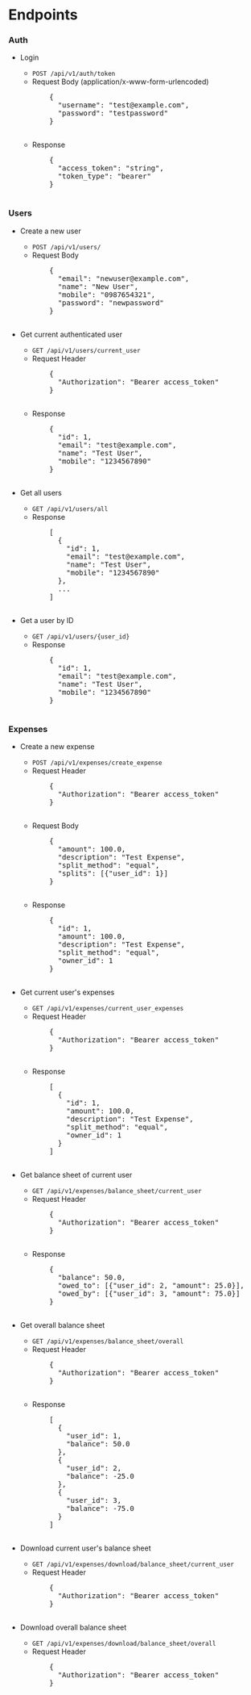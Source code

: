 # Endpoints
### Auth
<ul>
  <li>Login</li>
  <ul>
    <li><code>POST /api/v1/auth/token</code></li>
    <li>Request Body (application/x-www-form-urlencoded)</li>
    <pre>
    {
      "username": "test@example.com",
      "password": "testpassword"
    }
    </pre>
    <li>Response</li>
    <pre>
    {
      "access_token": "string",
      "token_type": "bearer"
    }
    </pre>
  </ul>
</ul>

### Users

<ul>
  <li>Create a new user</li>
  <ul>
    <li><code>POST /api/v1/users/</code></li>
    <li>Request Body</li>
    <pre>
    {
      "email": "newuser@example.com",
      "name": "New User",
      "mobile": "0987654321",
      "password": "newpassword"
    }
    </pre>
  </ul>
  <li>Get current authenticated user</li>
  <ul>
    <li><code>GET /api/v1/users/current_user</code></li>
    <li>Request Header</li>
    <pre>
    {
      "Authorization": "Bearer access_token"
    }
    </pre>
    <li>Response</li>
    <pre>
    {
      "id": 1,
      "email": "test@example.com",
      "name": "Test User",
      "mobile": "1234567890"
    }
    </pre>
  </ul>
  <li>Get all users</li>
  <ul>
    <li><code>GET /api/v1/users/all</code></li>
    <li>Response</li>
    <pre>
    [
      {
        "id": 1,
        "email": "test@example.com",
        "name": "Test User",
        "mobile": "1234567890"
      },
      ...
    ]
    </pre>
  </ul>
  <li>Get a user by ID</li>
  <ul>
    <li><code>GET /api/v1/users/{user_id}</code></li>
    <li>Response</li>
    <pre>
    {
      "id": 1,
      "email": "test@example.com",
      "name": "Test User",
      "mobile": "1234567890"
    }
    </pre>
  </ul>
</ul>

### Expenses

<ul>
  <li>Create a new expense</li>
  <ul>
    <li><code>POST /api/v1/expenses/create_expense</code></li>
    <li>Request Header</li>
    <pre>
    {
      "Authorization": "Bearer access_token"
    }
    </pre>
    <li>Request Body</li>
    <pre>
    {
      "amount": 100.0,
      "description": "Test Expense",
      "split_method": "equal",
      "splits": [{"user_id": 1}]
    }
    </pre>
    <li>Response</li>
    <pre>
    {
      "id": 1,
      "amount": 100.0,
      "description": "Test Expense",
      "split_method": "equal",
      "owner_id": 1
    }
    </pre>
  </ul>
  <li>Get current user's expenses</li>
  <ul>
    <li><code>GET /api/v1/expenses/current_user_expenses</code></li>
    <li>Request Header</li>
    <pre>
    {
      "Authorization": "Bearer access_token"
    }
    </pre>
    <li>Response</li>
    <pre>
    [
      {
        "id": 1,
        "amount": 100.0,
        "description": "Test Expense",
        "split_method": "equal",
        "owner_id": 1
      }
    ]
    </pre>
  </ul>
  <li>Get balance sheet of current user</li>
  <ul>
    <li><code>GET /api/v1/expenses/balance_sheet/current_user</code></li>
    <li>Request Header</li>
    <pre>
    {
      "Authorization": "Bearer access_token"
    }
    </pre>
    <li>Response</li>
    <pre>
    {
      "balance": 50.0,
      "owed_to": [{"user_id": 2, "amount": 25.0}],
      "owed_by": [{"user_id": 3, "amount": 75.0}]
    }
    </pre>
  </ul>
  <li>Get overall balance sheet</li>
  <ul>
    <li><code>GET /api/v1/expenses/balance_sheet/overall</code></li>
    <li>Request Header</li>
    <pre>
    {
      "Authorization": "Bearer access_token"
    }
    </pre>
    <li>Response</li>
    <pre>
    [
      {
        "user_id": 1,
        "balance": 50.0
      },
      {
        "user_id": 2,
        "balance": -25.0
      },
      {
        "user_id": 3,
        "balance": -75.0
      }
    ]
    </pre>
  </ul>
  <li>Download current user's balance sheet</li>
  <ul>
    <li><code>GET /api/v1/expenses/download/balance_sheet/current_user</code></li>
    <li>Request Header</li>
    <pre>
    {
      "Authorization": "Bearer access_token"
    }
    </pre>
  </ul>
  <li>Download overall balance sheet</li>
  <ul>
    <li><code>GET /api/v1/expenses/download/balance_sheet/overall</code></li>
    <li>Request Header</li>
    <pre>
    {
      "Authorization": "Bearer access_token"
    }
    </pre>
  </ul>
</ul>